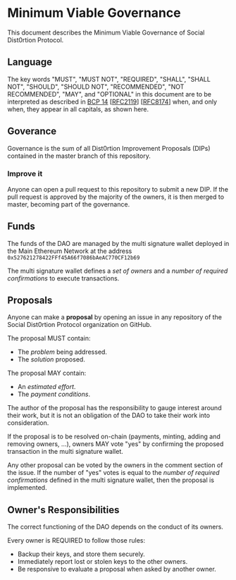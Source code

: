 # Minimum Viable Governance
This document describes the Minimum Viable Governance of Social Dist0rtion Protocol.

## Language
The key words "MUST", "MUST NOT", "REQUIRED", "SHALL", "SHALL NOT", "SHOULD", "SHOULD NOT", "RECOMMENDED", "NOT RECOMMENDED", "MAY", and "OPTIONAL" in this document are to be interpreted as described in [BCP 14](https://tools.ietf.org/html/bcp14) \[[RFC2119](https://tools.ietf.org/html/rfc2119)\] \[[RFC8174](https://tools.ietf.org/html/rfc8174)\] when, and only when, they appear in all capitals, as shown here.

## Goverance
Governance is the sum of all Dist0rtion Improvement Proposals (DIPs) contained in the master branch of this repository.

### Improve it
Anyone can open a pull request to this repository to submit a new DIP. If the pull request is approved by the majority of the owners, it is then merged to master, becoming part of the governance.

## Funds
The funds of the DAO are managed by the multi signature wallet deployed in the Main Ethereum Network at the address `0x527621278422FFf45A66f7086bAeAC770CF12b69`

The multi signature wallet defines a *set of owners* and a *number of required confirmations* to execute transactions.

## Proposals
Anyone can make a **proposal** by opening an issue in any repository of the Social Dist0rtion Protocol organization on GitHub.

The proposal MUST contain:
- The *problem* being addressed.
- The *solution* proposed.

The proposal MAY contain:
- An *estimated effort*.
- The *payment conditions*.

The author of the proposal has the responsibility to gauge interest around their work, but it is not an obligation of the DAO to take their work into consideration.

If the proposal is to be resolved on-chain (payments, minting, adding and removing owners, ...), owners MAY vote "yes" by confirming the proposed transaction in the multi signature wallet.

Any other proposal can be voted by the owners in the comment section of the issue. If the number of "yes" votes is equal to the *number of required confirmations* defined in the multi signature wallet, then the proposal is implemented.

## Owner's Responsibilities
The correct functioning of the DAO depends on the conduct of its owners.

Every owner is REQUIRED to follow those rules:
- Backup their keys, and store them securely.
- Immediately report lost or stolen keys to the other owners.
- Be responsive to evaluate a proposal when asked by another owner.
